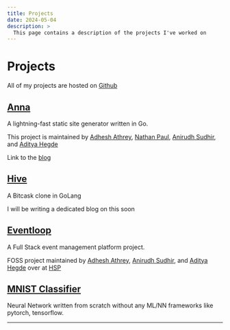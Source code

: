 ```yaml
---
title: Projects
date: 2024-05-04
description: >
  This page contains a description of the projects I've worked on
---
```


# Projects

All of my projects are hosted on [Github](https://github.com/DedLad)

## [Anna](https://github.com/anna-ssg/Anna)

A lightning-fast static site generator written in Go.

This project is maintained by [Adhesh Athrey](https://github.com/DedLad), [Nathan Paul](https://github.com/polarhive), [Anirudh Sudhir](https://github.com/anirudhsudhir), and [Aditya Hegde](https://github.com/bwaklog)

Link to the [blog](/posts/building-anna)

## [Hive](https://github.com/DedLad/hive)

A Bitcask clone in GoLang

I will be writing a dedicated blog on this soon

## [Eventloop](https://github.com/homebrew-ec-foss/eventloop)

A Full Stack event management platform project.

FOSS project maintained by [Adhesh Athrey](https://github.com/DedLad), [Anirudh Sudhir](https://github.com/anirudhsudhir), and [Aditya Hegde](https://github.com/bwaklog) over at [HSP](https://github.com/homebrew-ec-foss/)

## [MNIST Classifier](https://github.com/DedLad/mnist_classifier)

Neural Network written from scratch without any ML/NN frameworks like pytorch, tensorflow.


---
